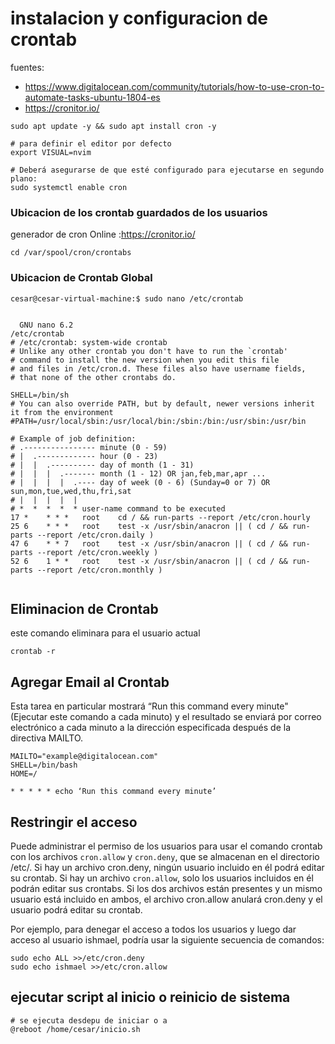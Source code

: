 # instalacion y configuracion de crontab

fuentes:
- https://www.digitalocean.com/community/tutorials/how-to-use-cron-to-automate-tasks-ubuntu-1804-es
- https://cronitor.io/


```shell
sudo apt update -y && sudo apt install cron -y

# para definir el editor por defecto
export VISUAL=nvim

# Deberá asegurarse de que esté configurado para ejecutarse en segundo plano:
sudo systemctl enable cron
```

### Ubicacion de los crontab guardados de los usuarios
generador de cron Online :https://cronitor.io/
```shell
cd /var/spool/cron/crontabs
```

### Ubicacion de Crontab Global

```shell
cesar@cesar-virtual-machine:$ sudo nano /etc/crontab


  GNU nano 6.2                                                                         /etc/crontab                                                                                  
# /etc/crontab: system-wide crontab
# Unlike any other crontab you don't have to run the `crontab'
# command to install the new version when you edit this file
# and files in /etc/cron.d. These files also have username fields,
# that none of the other crontabs do.

SHELL=/bin/sh
# You can also override PATH, but by default, newer versions inherit it from the environment
#PATH=/usr/local/sbin:/usr/local/bin:/sbin:/bin:/usr/sbin:/usr/bin

# Example of job definition:
# .---------------- minute (0 - 59)
# |  .------------- hour (0 - 23)
# |  |  .---------- day of month (1 - 31)
# |  |  |  .------- month (1 - 12) OR jan,feb,mar,apr ...
# |  |  |  |  .---- day of week (0 - 6) (Sunday=0 or 7) OR sun,mon,tue,wed,thu,fri,sat
# |  |  |  |  |
# *  *  *  *  * user-name command to be executed
17 *    * * *   root    cd / && run-parts --report /etc/cron.hourly
25 6    * * *   root    test -x /usr/sbin/anacron || ( cd / && run-parts --report /etc/cron.daily )
47 6    * * 7   root    test -x /usr/sbin/anacron || ( cd / && run-parts --report /etc/cron.weekly )
52 6    1 * *   root    test -x /usr/sbin/anacron || ( cd / && run-parts --report /etc/cron.monthly )


```


## Eliminacion de Crontab
este comando eliminara para el usuario actual
```shell
crontab -r
```


## Agregar Email al Crontab
Esta tarea en particular mostrará “Run this command every minute" (Ejecutar este comando a cada minuto) y el resultado se enviará por correo electrónico a cada minuto a la dirección especificada después de la directiva MAILTO.
```shell
MAILTO="example@digitalocean.com"
SHELL=/bin/bash
HOME=/

* * * * * echo ‘Run this command every minute’
```



## Restringir el acceso

Puede administrar el permiso de los usuarios para usar el comando crontab con los archivos `cron.allow` y `cron.deny`, que se almacenan en el directorio /etc/. Si hay un archivo cron.deny, ningún usuario incluido en él podrá editar su crontab. Si hay un archivo `cron.allow`, solo los usuarios incluidos en él podrán editar sus crontabs. Si los dos archivos están presentes y un mismo usuario está incluido en ambos, el archivo cron.allow anulará cron.deny y el usuario podrá editar su crontab.


Por ejemplo, para denegar el acceso a todos los usuarios y luego dar acceso al usuario ishmael, podría usar la siguiente secuencia de comandos:

```shell
sudo echo ALL >>/etc/cron.deny
sudo echo ishmael >>/etc/cron.allow
```

## ejecutar script al inicio o reinicio de sistema
```shell
# se ejecuta desdepu de iniciar o a
@reboot /home/cesar/inicio.sh
```